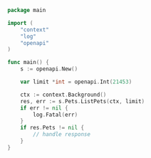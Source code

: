 <!-- Start SDK Example Usage [usage] -->
```go
package main

import (
	"context"
	"log"
	"openapi"
)

func main() {
	s := openapi.New()

	var limit *int = openapi.Int(21453)

	ctx := context.Background()
	res, err := s.Pets.ListPets(ctx, limit)
	if err != nil {
		log.Fatal(err)
	}
	if res.Pets != nil {
		// handle response
	}
}

```
<!-- End SDK Example Usage [usage] -->